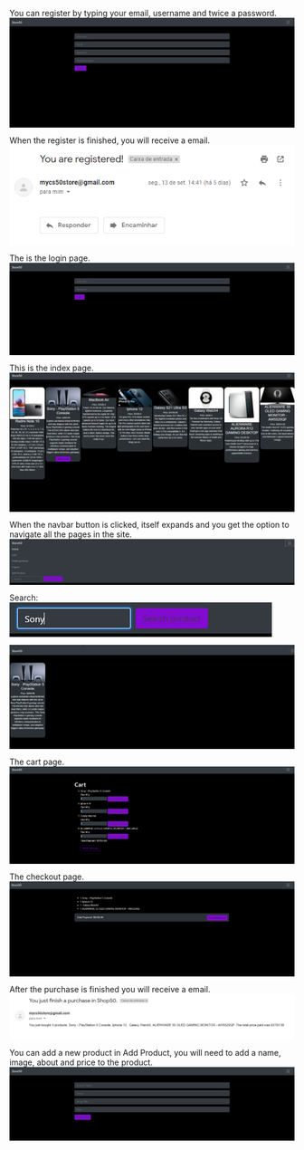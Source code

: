 You can register by typing your email, username and twice a password. <img align="center" src="\Readme Images\Screenshot_8.png">

When the register is finished, you will receive a email.<img align="center" src="\Readme Images\Screenshot_2.png">

The is the login page.<img align="center" src="\Readme Images\Screenshot_1.png">

This is the index page.<img align="center" src="\Readme Images\Screenshot_4.png">

When the navbar button is clicked, itself expands and you get the option to navigate all the pages in the site.<img align="center" src="\Readme Images\Screenshot_5.png">

Search:<img align="center" src="\Readme Images\Screenshot_6.png">

<img align="center" src="\Readme Images\Screenshot_7.png">

The cart page.<img align="center" src="\Readme Images\Screenshot_9.png">

The checkout page.<img align="center" src="\Readme Images\Screenshot_10.png">

After the purchase is finished you will receive a email.<img align="center" src="\Readme Images\Screenshot_12.png">

You can add a new product in Add Product, you will need to add a name, image, about and price to the product.<img align="center" src="\Readme Images\Screenshot_13.png">
